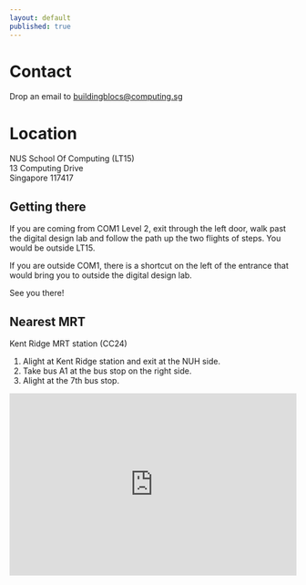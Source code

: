 ```yaml
---
layout: default
published: true
---
```


# Contact

Drop an email to [buildingblocs@computing.sg](mailto:buildingblocs@computing.sg)

# Location

NUS School Of Computing (LT15)<br>
13 Computing Drive<br>
Singapore 117417

## Getting there

If you are coming from COM1 Level 2, exit through the left door, walk past the digital design lab and follow the path up the two flights of steps. You would be outside LT15.

If you are outside COM1, there is a shortcut on the left of the entrance that would bring you to outside the digital design lab. 

See you there! 

## Nearest MRT

Kent Ridge MRT station (CC24)

1. Alight at Kent Ridge station and exit at the NUH side. 
2. Take bus A1 at the bus stop on the right side.
3. Alight at the 7th bus stop.

<iframe width="100%" height="320" frameborder="0" style="border:0" src="https://www.google.com/maps/embed?pb=!1m18!1m12!1m3!1d3988.799116968716!2d103.77169691473821!3d1.2950923621097288!2m3!1f0!2f0!3f0!3m2!1i1024!2i768!4f13.1!3m3!1m2!1s0x31da1af8c7e4e75b%3A0x436963e22924394a!2sNUS+School+of+Computing!5e0!3m2!1sen!2ssg!4v1551172329586" allowfullscreen></iframe>

